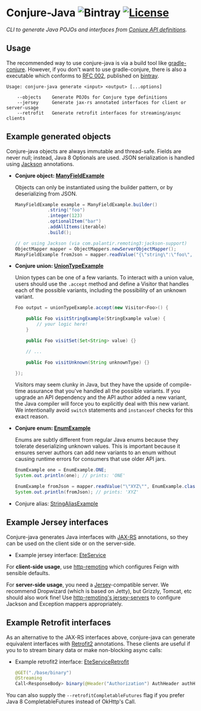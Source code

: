 # Conjure-Java ![Bintray](https://img.shields.io/bintray/v/palantir/releases/conjure-java.svg) [![License](https://img.shields.io/badge/License-Apache%202.0-lightgrey.svg)](https://opensource.org/licenses/Apache-2.0)




_CLI to generate Java POJOs and interfaces from [Conjure API definitions](https://github.com/palantir/conjure)._

## Usage

The recommended way to use conjure-java is via a build tool like [gradle-conjure](https://github.com/palantir/gradle-conjure). However, if you don't want to use gradle-conjure, there is also a executable which conforms to [RFC 002](https://github.com/palantir/conjure/blob/develop/rfc/002-contract-for-conjure-generators.md),  published on [bintray](https://bintray.com/palantir/releases/conjure-java).

    Usage: conjure-java generate <input> <output> [...options]

        --objects    Generate POJOs for Conjure type definitions
        --jersey     Generate jax-rs annotated interfaces for client or server-usage
        --retrofit   Generate retrofit interfaces for streaming/async clients

## Example generated objects

Conjure-java objects are always immutable and thread-safe.  Fields are never null; instead, Java 8 Optionals are used. JSON serialization is handled using [Jackson](https://github.com/FasterXML/jackson) annotations.

- **Conjure object: [ManyFieldExample](./conjure-java-core/src/integrationInput/java/com/palantir/product/ManyFieldExample.java)**

  Objects can only be instantiated using the builder pattern, or by deserializing from JSON.

    ```java
    ManyFieldExample example = ManyFieldExample.builder()
                .string("foo")
                .integer(123)
                .optionalItem("bar")
                .addAllItems(iterable)
                .build();

    // or using Jackson (via com.palantir.remoting3:jackson-support)
    ObjectMapper mapper = ObjectMappers.newServerObjectMapper();
    ManyFieldExample fromJson = mapper.readValue("{\"string\":\"foo\", ...}", ManyFieldExample.class);
    ```

- **Conjure union: [UnionTypeExample](./conjure-java-core/src/integrationInput/java/com/palantir/product/UnionTypeExample.java)**

    Union types can be one of a few variants. To interact with a union value, users should use the `.accept` method and define a Visitor that handles each of the possible variants, including the possibility of an unknown variant.

    ```java
    Foo output = unionTypeExample.accept(new Visitor<Foo>() {

        public Foo visitStringExample(StringExample value) {
            // your logic here!
        }

        public Foo visitSet(Set<String> value) {}

        // ...

        public Foo visitUnknown(String unknownType) {}

    });
    ```

    Visitors may seem clunky in Java, but they have the upside of compile-time assurance that you've handled all the possible variants.  If you upgrade an API dependency and the API author added a new variant, the Java compiler will force you to explicitly deal with this new variant.  We intentionally avoid `switch` statements and `instanceof` checks for this exact reason.

- **Conjure enum: [EnumExample](./conjure-java-core/src/integrationInput/java/com/palantir/product/EnumExample.java)**

  Enums are subtly different from regular Java enums because they tolerate deserializing unknown values.  This is important because it ensures server authors can add new variants to an enum without causing runtime errors for consumers that use older API jars.

  ```java
  EnumExample one = EnumExample.ONE;
  System.out.println(one); // prints: 'ONE'

  EnumExample fromJson = mapper.readValue("\"XYZ\"", EnumExample.class);
  System.out.println(fromJson); // prints: 'XYZ'
  ```

- Conjure alias: [StringAliasExample](./conjure-java-core/src/integrationInput/java/com/palantir/product/StringAliasExample.java)

## Example Jersey interfaces

Conjure-java generates Java interfaces with [JAX-RS](http://jax-rs-spec.java.net/) annotations, so they can be used on the client side or on the server-side.

- Example jersey interface: [EteService](./conjure-java-core/src/integrationInput/java/com/palantir/product/EteService.java)

For **client-side usage**, use [http-remoting](https://github.com/palantir/http-remoting#jaxrs-clients) which configures Feign with sensible defaults.

For **server-side usage**, you need a [Jersey](https://jersey.github.io/)-compatible server. We recommend Dropwizard (which is based on Jetty), but Grizzly, Tomcat, etc should also work fine!  Use [http-remoting's jersey-servers](https://github.com/palantir/http-remoting#jersey-servers) to configure Jackson and Exception mappers appropriately.


## Example Retrofit interfaces

As an alternative to the JAX-RS interfaces above, conjure-java can generate equivalent interfaces with [Retrofit2](http://square.github.io/retrofit/) annotations. These clients are useful if you to to stream binary data or make non-blocking async calls:

- Example retrofit2 interface: [EteServiceRetrofit](./conjure-java-core/src/integrationInput/java/com/palantir/product/EteServiceRetrofit.java)

    ```java
    @GET("./base/binary")
    @Streaming
    Call<ResponseBody> binary(@Header("Authorization") AuthHeader authHeader);
    ```

You can also supply the `--retrofitCompletableFutures` flag if you prefer Java 8 CompletableFutures instead of OkHttp's Call.
